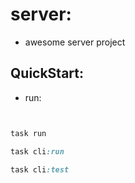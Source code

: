 # server:

- awesome server project

## QuickStart:

- run:

```ruby


task run

task cli:run

task cli:test



```